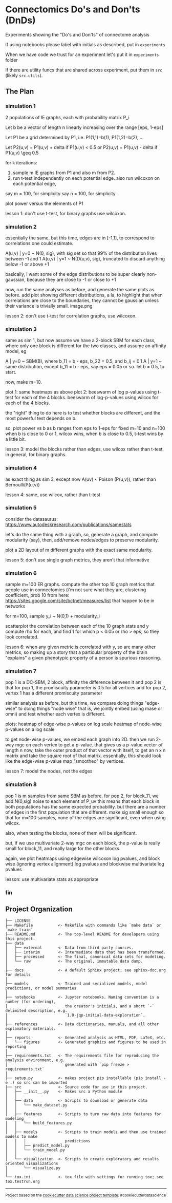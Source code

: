 Connectomics Do's and Don'ts (DnDs)
===================================

Experiments showing the "Do's and Don'ts" of connectome analysis

If using notebooks please label with initials as described, put in `experiments`

When we have code we trust for an experiment let's put it in `experiments` folder

If there are utility funcs that are shared across experiment, put them in `src` (likely
`src.utils`).

The Plan
--------
### simulation 1

2 populations of IE graphs, each with probability matrix P_i


Let b be a vector of length n linearly increasing over the range [eps, 1-eps]

Let P1 be a grid determined by P1, i.e. P1(1,1)=b(1), P1(1,2)=b(2), ...

Let P2(u,v) = P1(u,v) + delta if P1(u,v) < 0.5 or
    P2(u,v) = P1(u,v) - delta if P1(u,v) \geq 0.5

for k iterations:
1. sample m IE graphs from P1 and also m from P2.
2. run t-test independently on each potential edge.
also run wilcoxon on each potential edge,

say m = 100, for simplicity
say n = 100, for simplicity

plot power versus the elements of P1

lesson 1: don't use t-test, for binary graphs use wilcoxon.


### simulation 2

essentially the same, but this time, edges are in [-1,1], to correspond to correlations one could estimate.

A(u,v) | y=0 ~ N(0, sig), with sig set so that 99% of the distribution lives between -1 and 1
A(u,v) | y=1 ~ N(D(u,v), sig), truncated to discard anything below -1 or above +1

basically, i want some of the edge distributions to be super clearly non-gaussian, 
because they are close to -1 or close to +1

now, run the same analyses as before, 
and generate the same plots as before.
add plot showing different distributions, a la, to highlight that when correlations are close to the boundaries, they cannot be gaussian unless their variance is trivially small.
image.png

lesson 2: don't use t-test for correlation graphs, use wilcoxon.


### simulation 3

same as sim 1, but now assume we have a 2-block SBM for each class,
where only one block is different for the two classes, 
and assume an affinity model, eg

A | y=0 ~ SBM(B), where b_11 = b - eps, b_22 = 0.5,  and b_ij = 0.1
A | y=1 ~ same distribution, except b_11 = b - eps, say eps = 0.05 or so.
let b = 0.5, to start.

now, make m=10.

plot 1: same heatmaps as above
plot 2:
beeswarm of log p-values using t-test for each of the 4 blocks.
beeswarm of log-p-values using wilcox for each of the 4 blocks.

the "right" thing to do here is to test whether blocks are different,
and the most powerful test depends on b.

so, plot power vs b as b ranges from eps to 1-eps for fixed m=10 and n=100
when b is close to 0 or 1, wilcox wins,
when b is close to 0.5, t-test wins by a little bit.

lesson 3: model the blocks rather than edges, use wilcox rather than t-test, in general, for binary graphs.


### simulation 4

as exact thing as sim 3, except now A(uv) ~ Poison (P(u,v)), rather than Bernoulli(P(u,v))

lesson 4: same, use wilcox, rather than t-test



### simulation 5

consider the datasaurus: https://www.autodeskresearch.com/publications/samestats

let's do the same thing with a graph,
so, generate a graph, and compute modularity (say),
then, add/remove nodes/edges to preserve modularity.

plot a 2D layout of m different graphs with the exact same modularity.

lesson 5: don't use single graph metrics, they aren't that informative


### simulation 6

sample m=100 ER graphs.
compute the other top 10 graph metrics that people use in connectomics (i'm not sure what they are, clustering coefficient, prob 10 from here: https://sites.google.com/site/bctnet/measures/list
that happen to be in networkx

for m=100, sample y_i ~ N(0,1)  + modularity_i

scatterplot the correlation between each of the 10 graph stats and y
compute rho for each, and find 1 for which p < 0.05
or rho > eps, so they look correlated.

lesson 6: when any given metric is correlated with y, so are many other metrics, 
so making up a story that a particular property of the brain "explains" a given phenotypic property of a person is spurious reasoning.


### simulation 7

pop 1 is a DC-SBM, 2 block, affinity
the difference between it and pop 2 is that 
for pop 1, the promiscuity parameter is 0.5 for all vertices
and for pop 2, vertex 1 has a different promiscuity parameter

similar analysis as before, but this time, 
we compare doing things "edge-wise" to doing things "node wise"
that is, we jointly embed (using mase or omni)
and test whether each vertex is different.

plots: 
heatmap of edge-wise p-values on log scale
heatmap of node-wise p-values on a log scale

to get node-wise p-values, we embed each graph into 2D.
then we run 2-way mgc on each vertex to get a p-value.
that gives us a p-value vector of length n
now, take the outer product of that vector with itself, to get an n x n matrix
and take the square root of that matrix.
essentially, this should look like the edge-wise p-value map "smoothed" by vertices.


lesson 7: model the nodes, not the edges



### simulation 8

pop 1 is m samples from same SBM as before.
for pop 2, for block_11, we add N(0,sig) noise to each element of P_uv
this means that each block in both populations has the same expected probability.
but there are a number of edges in the first population that are different.
make sig small enough so that for m=100 samples, none of the edges are significant, even when using wilcox.

also, when testing the blocks, none of them will be significant.

but, if we use multivariate 2-way mgc on each block,
the p-value is really small for block_11, and really large for the other blocks.

again, we plot heatmaps using edgewise wilcoxon log pvalues, 
and block wise (ignoring vertex alignment) log pvalues
and blockwise multivariate log pvalues

lesson: use multivariate stats as appropriate

### fin


Project Organization
------------

    ├── LICENSE
    ├── Makefile           <- Makefile with commands like `make data` or `make train`
    ├── README.md          <- The top-level README for developers using this project.
    ├── data
    │   ├── external       <- Data from third party sources.
    │   ├── interim        <- Intermediate data that has been transformed.
    │   ├── processed      <- The final, canonical data sets for modeling.
    │   └── raw            <- The original, immutable data dump.
    │
    ├── docs               <- A default Sphinx project; see sphinx-doc.org for details
    │
    ├── models             <- Trained and serialized models, model predictions, or model summaries
    │
    ├── notebooks          <- Jupyter notebooks. Naming convention is a number (for ordering),
    │                         the creator's initials, and a short `-` delimited description, e.g.
    │                         `1.0-jqp-initial-data-exploration`.
    │
    ├── references         <- Data dictionaries, manuals, and all other explanatory materials.
    │
    ├── reports            <- Generated analysis as HTML, PDF, LaTeX, etc.
    │   └── figures        <- Generated graphics and figures to be used in reporting
    │
    ├── requirements.txt   <- The requirements file for reproducing the analysis environment, e.g.
    │                         generated with `pip freeze > requirements.txt`
    │
    ├── setup.py           <- makes project pip installable (pip install -e .) so src can be imported
    ├── src                <- Source code for use in this project.
    │   ├── __init__.py    <- Makes src a Python module
    │   │
    │   ├── data           <- Scripts to download or generate data
    │   │   └── make_dataset.py
    │   │
    │   ├── features       <- Scripts to turn raw data into features for modeling
    │   │   └── build_features.py
    │   │
    │   ├── models         <- Scripts to train models and then use trained models to make
    │   │   │                 predictions
    │   │   ├── predict_model.py
    │   │   └── train_model.py
    │   │
    │   └── visualization  <- Scripts to create exploratory and results oriented visualizations
    │       └── visualize.py
    │
    └── tox.ini            <- tox file with settings for running tox; see tox.testrun.org


--------

<p><small>Project based on the <a target="_blank" href="https://drivendata.github.io/cookiecutter-data-science/">cookiecutter data science project template</a>. #cookiecutterdatascience</small></p>
